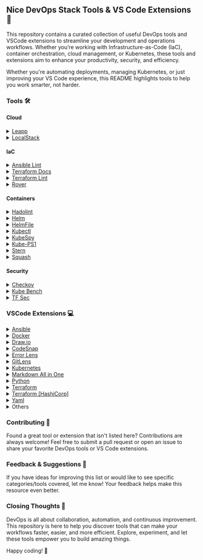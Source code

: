## Nice DevOps Stack Tools & VS Code Extensions 🚀

This repository contains a curated collection of useful DevOps tools and VSCode extensions to streamline your development and operations workflows. Whether you’re working with Infrastructure-as-Code (IaC), container orchestration, cloud management, or Kubernetes, these tools and extensions aim to enhance your productivity, security, and efficiency.

Whether you're automating deployments, managing Kubernetes, or just improving your VS Code experience, this README highlights tools to help you work smarter, not harder.

### Tools 🛠
#### Cloud
<details>
  <summary><a href=https://github.com/Noovolari/leapp>Leapp</a></summary>
  
  Leapp is an open-source, cross-platform desktop application designed to streamline and secure access to multiple cloud accounts. It offers a unified workflow for managing cloud credentials, automating daily operations, and enhancing security through short-lived credentials.
  - Features:
    - Leapp supports various Identity and Access Management (IAM) methods, including AWS SSO, Okta(coming soon), OneLogin(coming soon), and AzureAD, allowing seamless access to multiple cloud accounts.
    - The application automates routine cloud operations, such as provisioning sessions and accessing web consoles, saving time and reducing manual errors.
    - Leapp generates short-lived credentials, adhering to the Zero-Trust security model, which minimizes the risk of unauthorized access.
    - Leapp offers browser extensions for Firefox and Chrome, enabling users to open multiple AWS consoles from different accounts directly within the browser.
</details>

<details>
  <summary><a href=https://github.com/localstack/localstack>LocalStack</a></summary>
  
  LocalStack is a fully functional local AWS cloud stack that enables developers to run AWS services on their local machines. It simulates a large subset of AWS services for testing and development, providing a way to develop and test cloud applications without the need for an actual AWS account or network connection.
  - Features:
    - Is ideal for developers who need to test AWS-based applications locally. It allows for rapid testing without incurring AWS costs or relying on a network connection to AWS.
    - Mimics the behavior of real AWS services, which allows you to use AWS SDKs, AWS CLI, and other AWS tools directly with the local environment.
    - Runs in Docker containers, making it easy to deploy and integrate into local development environments.
    - Is highly customizable, allowing developers to extend or modify the service simulation according to their needs.
    - It's commonly used in continuous integration and deployment (CI/CD) pipelines for local testing and development, reducing the dependency on remote cloud resources.
</details>

#### IaC
<details>
  <summary><a href=https://github.com/ansible/ansible-lint>Ansible Lint</a></summary>
  
  Ansible-Lint is a command-line tool that checks Ansible playbooks, roles, and tasks for best practices and common errors. It ensures consistency and quality in your Ansible code by applying rules and guidelines to detect issues before execution.
  - Features:
    - Validates your playbooks against Ansible’s recommended coding standards.
    - Encourages writing cleaner, more maintainable playbooks.
    - Identifies common issues like deprecated modules, invalid syntax, or misconfigurations.
    - Supports custom linting rules to match your team’s specific guidelines or requirements.
    - Easily integrates into continuous integration pipelines to ensure quality in automated workflows.
    - Provides clear descriptions and suggestions for fixing detected issues.
</details>

<details>
  <summary><a href=https://github.com/terraform-docs/terraform-docs>Terraform Docs</a></summary>
  
  Terraform Docs is a tool for generating documentation for Terraform modules. It automatically generates a markdown file with a module’s input, output, and other configuration details, ensuring consistent and up-to-date documentation.
  - Features:
    - Generates Terraform module documentation in Markdown format.
    - Automatically includes module inputs, outputs, and metadata.
    - Helps maintain accurate documentation for Terraform modules.
    - Supports customization of the output format and content.
</details>

<details>
  <summary><a href=https://github.com/terraform-linters/tflint>Terraform Lint</a></summary> 

  Terraform Lint is a static analysis tool for Terraform code that checks for syntax and best practices issues. It helps you follow Terraform best practices, reduce errors, and ensure high-quality infrastructure code.
  - Features:
    - Analyzes Terraform code for errors, warnings, and best practices.
    - Supports configuration of custom rules and checks.
    - Can be integrated into CI/CD pipelines for automated linting.
    - Helps ensure that Terraform code is clean and maintainable.
</details>

<details>
  <summary><a href=https://github.com/im2nguyen/rover>Rover</a></summary> 

  Rover is a lightweight tool that transforms Terraform plans into an interactive, visual decision tree. It simplifies plan reviews, making it easier to analyze changes and understand resource dependencies.
  - Features:
    - Displays Terraform plan changes in a tree structure.
    - Works with terraform show -json outputs.
    - Explore resource details and attribute changes.
    - Ideal for team reviews and presentations.
</details>

####

#### Containers
<details>
  <summary><a href=https://github.com/hadolint/hadolint>Hadolint</a></summary>

  Hadolint is a linter for Dockerfiles that checks for best practices, security vulnerabilities, and syntax issues. It helps maintain consistent, error-free Dockerfile configurations by providing linting feedback, encouraging cleaner, more secure Docker images.
  - Features:
    - Validates Dockerfiles against best practices and security guidelines.
    - Provides suggestions for optimizing Docker images and improving performance.
    - Detects security risks such as using outdated base images or insecure commands.
    - You can configure the linter to enable or disable specific rules based on your needs.
    - Easily integrates into continuous integration pipelines for automated Dockerfile linting.
</details>

<details>
  <summary><a href=https://helm.sh/docs/intro/quickstart>Helm</a></summary>

  Helm is a package manager for Kubernetes that helps you define, install, and upgrade even the most complex Kubernetes applications. Helm uses "charts" to describe Kubernetes resources, making it easier to deploy applications.
  - Features:
    - Manages Kubernetes applications with Helm charts.
    - Simplifies application deployment and management with reusable templates.
    - Supports versioning and upgrading of Kubernetes apps.
    - Can manage Kubernetes resources like deployments, services, and more.
</details>

<details>
  <summary><a href=https://github.com/helmfile/helmfile>HelmFile</a></summary>

  Helmfile is a declarative configuration tool for managing multiple Helm charts in Kubernetes environments. It allows you to define and manage a set of charts in a single file, simplifying complex Helm deployments.
  - Features:
    - Manage multiple Helm charts across environments.
    - Provides a way to keep Helm releases consistent.
    - Supports values and secrets management.
    - Integrates with GitOps workflows for consistent deployments.
</details>

<details>
  <summary><a href=https://kubernetes.io/docs/tasks/tools/install-kubectl-linux>Kubectl</a></summary>

  kubectl is the command-line tool for interacting with Kubernetes clusters. It allows you to manage Kubernetes resources, view cluster status, and deploy applications directly from the command line.
  - Features:
    - Deploy, inspect, and manage applications in Kubernetes clusters. 
    - Create, update, and delete Kubernetes resources (pods, services, deployments, etc.).
    - Scale applications, manage namespaces, and debug issues.
    - Supports port forwarding, log streaming, and exec into containers.
</details>

<details>
  <summary><a href=https://github.com/pulumi/kubespy>KubeSpy</a></summary>

  Kubespy is a tool for inspecting Kubernetes resources in real-time. It allows you to view the live status of Kubernetes resources and their relationships, which is useful for debugging and monitoring applications.
  - Features:
    - Real-time inspection of Kubernetes resources (pods, deployments, etc.).
    - Displays a live view of the state and status of resources.
    - Provides a graphical interface for exploring resource relationships.
    - Helps monitor and debug Kubernetes clusters interactively.
</details>

<details>
  <summary><a href=https://github.com/jonmosco/kube-ps1>Kube-PS1</a></summary>

  kube-ps1 is a shell prompt tool that shows the current Kubernetes context and namespace in your terminal prompt. This makes it easier to track and manage multiple Kubernetes clusters from the command line.
  - Features:
    - Displays Kubernetes context and namespace in the terminal prompt.
    - Helps prevent accidental interactions with the wrong cluster.
    - Supports customization of the prompt format and appearance.
    - Ideal for multi-cluster environments to provide clear visibility.
</details>

<details>
  <summary><a href=https://github.com/stern/stern>Stern</a></summary>

  Stern is a multi-pod and multi-container log tailing tool for Kubernetes. It helps you aggregate and stream logs from multiple containers and pods in real-time, making debugging and monitoring easier.
  - Features:
    - Tail logs from multiple Kubernetes pods and containers.
    - Supports filtering by pod name, container name, or label.
    - Provides real-time log aggregation.
    - Useful for debugging and monitoring Kubernetes applications.
</details>

<details>
  <summary><a href=https://github.com/solo-io/squash>Squash</a></summary>

  Squash is a debugger for Kubernetes applications. It provides an interactive debugging experience by connecting to running containers, allowing you to troubleshoot application issues in real-time.
  - Features:
    - Interactive debugger for containers running in Kubernetes.
    - Supports multiple languages (Java, Node.js, Python, etc.).
    - Integrates with existing Kubernetes setups and tools.
    - Allows for real-time breakpoints, variable inspection, and debugging sessions.
</details>

####

#### Security
<details>
  <summary><a href=https://github.com/bridgecrewio/checkov>Checkov</a></summary>

  Checkov is a static analysis tool for scanning Terraform, CloudFormation, Kubernetes, and other infrastructure-as-code (IaC) files to detect security and compliance issues.
  - Features:
    - Scans IaC files for misconfigurations and security vulnerabilities.
    - Works with Terraform, Kubernetes, and CloudFormation.
    - Provides detailed reports on identified issues and recommendations for fixes.
    - Can be integrated into CI/CD pipelines for automated checks.
</details>

<details>
  <summary><a href=https://github.com/aquasecurity/kube-bench>Kube Bench</a></summary>
  
  kube-bench is an open-source tool that checks whether Kubernetes clusters are configured according to security best practices as defined by the CIS Kubernetes Benchmark. It helps identify potential security vulnerabilities and misconfigurations in Kubernetes environments.
  - Features:
    - Covers checks for Kubernetes components such as: API Server, Controller Manager, Scheduler, Kubelet, Etcd.
    - Supports multiple Kubernetes versions, ensuring the benchmarks are relevant to your specific cluster version.
    - You can add or skip specific checks based on your security policies or cluster requirements.
    - Generates detailed reports highlighting failed, passed, and skipped tests, making it easy to prioritize remediation.
    - Works with clusters running on managed services like EKS, AKS, and GKE, as well as self-managed Kubernetes environments.
    - Can run directly on a Kubernetes node, as a Kubernetes Job, or even as a containerized tool.
</details>

<details>
  <summary><a href=https://github.com/aquasecurity/tfsec>TF Sec</a></summary>
  
  TF Sec is a static analysis security scanner for Terraform code. It scans your Terraform files for security vulnerabilities and compliance issues, providing detailed feedback and remediation suggestions.
  - Features:
    - Scans Terraform code for security vulnerabilities and misconfigurations.
    - Provides a report with severity levels and actionable remediation.
    - Helps ensure Terraform infrastructure is secure by default.
    - Integrates with CI/CD pipelines for automated security checks.
</details>

### VSCode Extensions 💻
<details>
  <summary><a href=https://marketplace.visualstudio.com/items?itemName=redhat.ansible>Ansible</a></summary>

  The Docker extension for VS Code makes it easy to work with Docker containers and images directly from the editor. It simplifies the development, building, and management of Dockerized applications.
  - Features:
    - Manage Docker containers, images, and volumes from VS Code.
    - Build, run, and debug Docker containers and apps.
    - Dockerfile and docker-compose file syntax highlighting.
    - Intellisense for Docker commands and configurations.
    - Integration with Azure and other cloud platforms for container deployment.
</details>

<details>
  <summary><a href=https://marketplace.visualstudio.com/items?itemName=ms-azuretools.vscode-docker>Docker</a></summary>

  The Docker extension for VS Code makes it easy to work with Docker containers and images directly from the editor. It simplifies the development, building, and management of Dockerized applications.
  - Features:
    - Manage Docker containers, images, and volumes from VS Code.
    - Build, run, and debug Docker containers and apps.
    - Dockerfile and docker-compose file syntax highlighting.
    - Intellisense for Docker commands and configurations.
    - Integration with Azure and other cloud platforms for container deployment.
</details>

<details>
  <summary><a href=https://marketplace.visualstudio.com/items?itemName=hediet.vscode-drawio>Draw.io</a></summary>

  The Draw.io Integration extension brings the popular diagramming tool, Draw.io, directly into VS Code. It allows users to create, edit, and save diagrams without leaving their coding environment.
  - Features:
    - Create flowcharts, UML diagrams, architecture diagrams, and more directly in VS Code.
    - Supports .drawio, .svg, .png, and .xml formats for saving and exporting diagrams.
    - Works natively within VS Code without needing to open a browser.
    - Diagrams can be version-controlled as they are saved as files within your project.
</details>

<details>
  <summary><a href=https://marketplace.visualstudio.com/items?itemName=adpyke.codesnap>CodeSnap</a></summary>

  The CodeSnap extension allows you to take beautiful screenshots of your code, which is especially useful for sharing code snippets on social media, blogs, or presentations.
  - Features:
    - Capture code in a stylish format with customizable themes.
    - Easy one-click screenshot capture from the editor.
    - Resize and adjust the code snapshot before saving it.
</details>

<details>
  <summary><a href=https://marketplace.visualstudio.com/items?itemName=usernamehw.errorlens>Error Lens</a></summary>
  
  The Error Lens extension improves the visibility of errors and warnings in your code, making them more prominent so you can quickly address issues.
  - Features:
    - Highlights errors and warnings directly in the code with a colored underline.
    - Displays error messages inline, next to the code.
    - Works with various programming languages (JavaScript, Python, TypeScript, etc.).
    - Customizable error and warning message formatting.
    - Improves code readability by placing attention on issues as you type.
</details>

<details>
  <summary><a href=https://marketplace.visualstudio.com/items?itemName=eamodio.gitlens>GitLens</a></summary>
  
  GitLens is an advanced Git extension for VS Code that enhances the built-in Git capabilities, providing rich insights and visualization to better understand your code’s history and evolution.
  - Features:
    - Line and file-level blame annotations.
    - Commit and history exploration with rich commit details.
    - Git status and history graphs for file changes.
    - Search for commits, branches, and repositories.
    - Integrates with GitHub, GitLab, and other Git platforms for enhanced workflows.
</details>

<details>
  <summary><a href=https://marketplace.visualstudio.com/items?itemName=ms-kubernetes-tools.vscode-kubernetes-tools>Kubernetes</a></summary>
  
  The Kubernetes extension integrates Kubernetes features directly into Visual Studio Code, providing a user-friendly interface for managing clusters and resources.
  - Features:
    - Manage clusters and namespaces from within VS Code.
    - Browse and interact with Kubernetes resources (pods, deployments, etc.).
    - Support for Helm charts and kubeconfig management.
    - YAML validation and autocompletion for Kubernetes manifests.
    - Ability to run kubectl commands from VS Code.
</details>

<details>
  <summary><a href=https://marketplace.visualstudio.com/items?itemName=yzhang.markdown-all-in-one>Markdown All in One</a></summary>
  
   The Markdown All in One extension provides enhanced support for working with Markdown files. It brings multiple features to make editing, previewing, and managing Markdown content easier.
   - Features:
     - Live preview of Markdown content.
     - Table of contents generation.
     - Enhanced syntax highlighting.
     - Keyboard shortcuts for common Markdown actions.
     - Auto-formatting and linting for clean Markdown syntax.
</details>

<details>
  <summary><a href=https://marketplace.visualstudio.com/items?itemName=ms-python.python>Python</a></summary>
  
  The Python extension is essential for working with Python code in VS Code. It provides a range of features to help you develop and manage Python applications with ease. Support for the Python language (for all actively supported Python versions), providing access points for extensions to seamlessly integrate and offer support for IntelliSense (Pylance), debugging (Python Debugger), formatting, linting, code navigation, refactoring, variable explorer, test explorer, and more!
  - Features:
    - IntelliSense for code completion, method signatures, and more.
    - Code linting, debugging, and testing support.
    - Jupyter notebook integration for running Python code interactively.
    - Python environment management and virtual environment support.
    - Refactoring tools and code navigation.
</details>

<details>
  <summary><a href=https://marketplace.visualstudio.com/items?itemName=4ops.terraform>Terraform</a></summary>
  
  The Terraform extension for VS Code is designed to help developers write, manage, and deploy Terraform configuration files with ease. It offers syntax highlighting, autocompletion, linting, and other essential features to improve the Terraform development experience within the Visual Studio Code editor.
  - Features:
    - Provides syntax highlighting for .tf and .tfvars files to make the code easier to read.
    - Offers autocompletion for resources, variables, and functions to speed up the development process.
    - Provides predefined code snippets for common Terraform configurations.
    - Enables quick access to Terraform commands directly from the VS Code interface.
    - Offers basic linting to catch errors in your Terraform code as you write.
    - Automatically formats your Terraform code according to standard conventions.
    - Works with Terraform CLI commands, allowing you to execute them from within VS Code.
</details>

<details>
  <summary><a href=https://marketplace.visualstudio.com/items?itemName=HashiCorp.terraform>Terraform [HashiCorp]</a></summary>
  
   The HashiCorp Terraform extension, developed by HashiCorp, provides rich integration and support for Terraform within Visual Studio Code. This extension is the official Terraform extension from HashiCorp, offering enhanced features specifically optimized for working with Terraform configurations.
   - Features:
     - Provides robust support for the Terraform language, including advanced syntax highlighting, autocompletion, and validation.
     - Run terraform plan and terraform apply commands directly from VS Code with integrated output.
     - Integrates Terraform documentation into the editor to quickly reference resource attributes, syntax, and best practices.
     - Automatically formats Terraform files using the terraform fmt tool, maintaining clean and consistent code.
     - Provides linting and validation for Terraform configuration files to help catch potential issues early in development.
     - Integrates with the workspace settings to allow you to define the Terraform working environment directly within VS Code.
     - Offers intelligent code completion and validation based on the Terraform providers and resources in your code.
</details>

<details>
  <summary><a href="https://marketplace.visualstudio.com/items?itemName=redhat.vscode-yaml">Yaml</a></summary>
  
  The YAML extension for VS Code provides support for editing YAML files, which are commonly used for configuration files, data serialization, and Kubernetes manifests.
  - Features:
    - Syntax highlighting for YAML files.
    - Autocompletion for keys and values.
    - Validation and linting to catch syntax errors.
    - YAML schema support for validation against predefined rules.
</details>


<details>
  <summary>Others</summary>
  
  Some nice and funny extensions 😜
  - [vscode-pets](https://marketplace.visualstudio.com/items?itemName=tonybaloney.vscode-pets)
    
    Fun and lighthearted extension for Visual Studio Code that adds an interactive "pet" to your editor. It’s designed to bring a little joy to your workspace and make coding a bit more fun. 🐾
  - [In your Face](https://marketplace.visualstudio.com/items?itemName=TTOOWA.in-your-face-incredible)

    Fun and motivational tool designed to give you instant feedback—sometimes a bit too much feedback! It adds a quirky twist to your coding experience by showing pop-ups or messages in your face to keep you focused, motivated, or entertained while you work.
</details>



### Contributing 🤝

Found a great tool or extension that isn't listed here? Contributions are always welcome! Feel free to submit a pull request or open an issue to share your favorite DevOps tools or VS Code extensions.

### Feedback & Suggestions 💬

If you have ideas for improving this list or would like to see specific categories/tools covered, let me know! Your feedback helps make this resource even better.

### Closing Thoughts 🚀

DevOps is all about collaboration, automation, and continuous improvement. This repository is here to help you discover tools that can make your workflows faster, easier, and more efficient. Explore, experiment, and let these tools empower you to build amazing things.

Happy coding! 🎉
